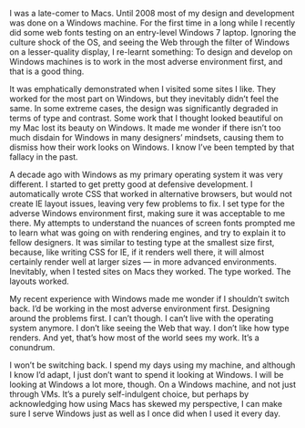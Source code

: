 

I was a late-comer to Macs. Until 2008 most of my design and development was done on a Windows machine. For
the first time in a long while I recently did some web fonts testing on an entry-level Windows 7 laptop.
Ignoring the culture shock of the OS, and seeing the Web through the filter of Windows on a lesser-quality
display, I re-learnt something: To design and develop on Windows machines is to work in the most adverse
environment first, and that is a good thing.

It was emphatically demonstrated when I visited some sites I like. They worked for the most part on Windows,
but they inevitably didn’t feel the same. In some extreme cases, the design was significantly degraded in
terms of type and contrast. Some work that I thought looked beautiful on my Mac lost its beauty on Windows. It
made me wonder if there isn’t too much disdain for Windows in many designers’ mindsets, causing them to
dismiss how their work looks on Windows. I know I’ve been tempted by that fallacy in the past.

A decade ago with Windows as my primary operating system it was very different. I started to get pretty good
at defensive development. I automatically wrote CSS that worked in alternative browsers, but would not create
IE layout issues, leaving very few problems to fix. I set type for the adverse Windows environment first,
making sure it was acceptable to me there. My attempts to understand the nuances of screen fonts prompted me
to learn what was going on with rendering engines, and try to explain it to fellow designers. It was similar
to testing type at the smallest size first, because, like writing CSS for IE, if it renders well there, it
will almost certainly render well at larger sizes — in more advanced environments. Inevitably, when I tested
sites on Macs they worked. The type worked. The layouts worked.

My recent experience with Windows made me wonder if I shouldn’t switch back. I’d be working in the most
adverse environment first. Designing around the problems first. I can’t though. I can’t live with the
operating system anymore. I don’t like seeing the Web that way. I don’t like how type renders. And yet,
that’s how most of the world sees my work. It’s a conundrum.

I won’t be switching back. I spend my days using my machine, and although I know I’d adapt, I just don’t
want to spend it looking at Windows. I will be looking at Windows a lot more, though. On a Windows machine,
and not just through VMs. It’s a purely self-indulgent choice, but perhaps by acknowledging how using Macs
has skewed my perspective, I can make sure I serve Windows just as well as I once did when I used it every
day.